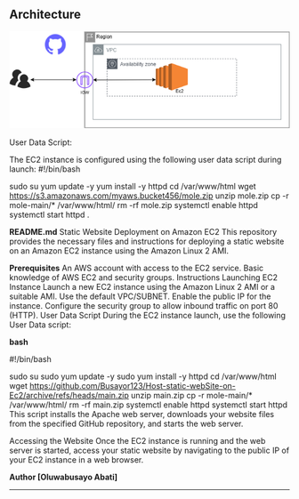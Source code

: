 

## Architecture

![AWS Architecture Diagram](Ec2.png)


User Data Script:

The EC2 instance is configured using the following user data script during launch:
#!/bin/bash

sudo su
yum update -y
yum install -y httpd
cd /var/www/html
wget  https://s3.amazonaws.com/myaws.bucket456/mole.zip
unzip mole.zip
cp -r mole-main/* /var/www/html/
rm -rf mole.zip
systemctl enable httpd
systemctl start httpd
.


**README.md**
Static Website Deployment on Amazon EC2
This repository provides the necessary files and instructions for deploying a static website on an Amazon EC2 instance using the Amazon Linux 2 AMI.

**Prerequisites**
An AWS account with access to the EC2 service.
Basic knowledge of AWS EC2 and security groups.
Instructions
Launching EC2 Instance
Launch a new EC2 instance using the Amazon Linux 2 AMI or a suitable AMI.
Use the default VPC/SUBNET.
Enable the public IP for the instance.
Configure the security group to allow inbound traffic on port 80 (HTTP).
User Data Script
During the EC2 instance launch, use the following User Data script:

**bash**

#!/bin/bash

sudo su
sudo yum update -y
sudo yum install -y httpd
cd /var/www/html
wget https://github.com/Busayor123/Host-static-webSite-on-Ec2/archive/refs/heads/main.zip
unzip main.zip
cp -r mole-main/* /var/www/html/
rm -rf main.zip
systemctl enable httpd
systemctl start httpd
This script installs the Apache web server, downloads your website files from the specified GitHub repository, and starts the web server.

Accessing the Website
Once the EC2 instance is running and the web server is started, access your static website by navigating to the public IP of your EC2 instance in a web browser.



**Author
[Oluwabusayo Abati]**

****













